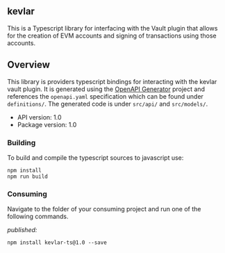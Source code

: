 ## kevlar

This is a Typescript library for interfacing with the Vault plugin that allows for the creation of EVM accounts and signing of transactions using those accounts.

## Overview

This library is providers typescript bindings for interacting with the kevlar vault plugin. It is generated using the [OpenAPI Generator](https://openapi-generator.tech) project and references the `openapi.yaml` specification which can be found under `definitions/`. The generated code is under `src/api/` and `src/models/`.

- API version: 1.0
- Package version: 1.0
  
### Building

To build and compile the typescript sources to javascript use:
```
npm install
npm run build
```

### Consuming

Navigate to the folder of your consuming project and run one of the following commands.

_published:_

```
npm install kevlar-ts@1.0 --save
```
